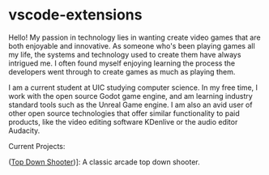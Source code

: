 # vscode-extensions

Hello! 
My passion in technology lies in wanting create video games that are both enjoyable and innovative. As someone who's been playing games all my life, the systems and technology used to create them have always intrigued me. I often found myself enjoying learning the process the developers went through to create games as much as playing them.

I am a current student at UIC studying computer science. In my free time, I work with the open source Godot game engine, and am learning industry standard tools such as the Unreal Game engine. I am also an avid user of other open source technologies that offer similar functionality to paid products, like the video editing software KDenlive or the audio editor Audacity.

Current Projects:

([Top Down Shooter](https://github.com/AndreiBondad/Godot-Top-Down-Shooter))]: A classic arcade top down shooter. 

<!--
**AndreiBondad/AndreiBondad** is a ✨ _special_ ✨ repository because its `README.md` (this file) appears on your GitHub profile.

Here are some ideas to get you started:

- 🔭 I’m currently working on ...
- 🌱 I’m currently learning ...
- 👯 I’m looking to collaborate on ...
- 🤔 I’m looking for help with ...
- 💬 Ask me about ...
- 📫 How to reach me: ...
- 😄 Pronouns: ...
- ⚡ Fun fact: ...
-->
